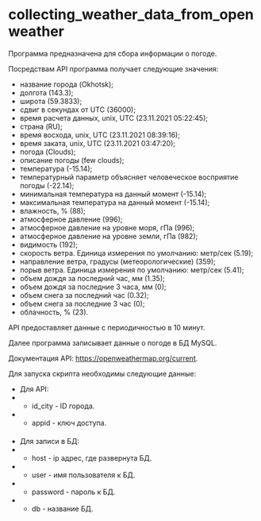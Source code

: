 # collecting_weather_data_from_openweather

Программа предназначена для сбора информации о погоде.

Посредствам API программа получает следующие значения:
* название города (Okhotsk);
* долгота (143.3);
* широта (59.3833);
* сдвиг в секундах от UTC (36000);
* время расчета данных, unix, UTC (23.11.2021 05:22:45);
* страна (RU);
* время восхода, unix, UTC (23.11.2021 08:39:16);
* время заката, unix, UTC (23.11.2021 03:47:20);
* погода (Clouds);
* описание погоды (few clouds);
* температура (-15.14);
* температурный параметр объясняет человеческое восприятие погоды (-22.14);
* минимальная температура на данный момент (-15.14);
* максимальная температура на данный момент (-15.14);
* влажность, % (88);
* атмосферное давление (996);
* атмосферное давление на уровне моря, гПа (996);
* атмосферное давление на уровне земли, гПа (982);
* видимость (192);
* скорость ветра. Единица измерения по умолчанию: метр/сек (5.19);
* направление ветра, градусы (метеорологические) (359);
* порыв ветра. Единица измерения по умолчанию: метр/сек (5.41);
* объем дождя за последний час, мм (1.35);
* объем дождя за последние 3 часа, мм (0);
* объем снега за последний час (0.32);
* объем снега за последние 3 час (0);
* облачность, % (23).

API предоставляет данные с периодичностью в 10 минут.

Далее программа записывает данные о погоде в БД MySQL.

Документация API: https://openweathermap.org/current.

Для запуска скрипта необходимы следующие данные:
* Для API:
* * id_city - ID города.
* * appid - ключ доступа.
####
* Для записи в БД:
* * host - ip адрес, где развернута БД.
* * user - имя пользователя к БД.
* * password - пароль к БД.
* * db - название БД.
